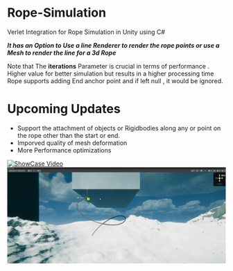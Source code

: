 # Rope-Simulation
Verlet Integration for Rope Simulation in Unity using C#

**_It has an Option to Use a line Renderer to render the rope points or use a Mesh to render the line for a 3d Rope_**

Note that The **iterations** Parameter is crucial in terms of performance . Higher value for better simulation but results in a higher processing time 
Rope supports adding End anchor point and if left null , it would be ignored.

# Upcoming Updates 
* Support the attachment of objects or Rigidbodies along any or point on the rope other than the start or end.
* Imporved quality of mesh deformation
* More Performance optimizations 



[![ShowCase Video](https://img.icons8.com/color/48/000000/video.png)](https://drive.google.com/file/d/1qukUAJW9vOa2GELZYmVh3mnypm6rQSSv/view?usp=drive_link)
![Rope Simulation](image.png)



